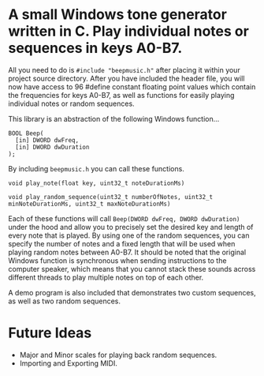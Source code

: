 # A small Windows tone generator written in C. Play individual notes or sequences in keys A0-B7.

All you need to do is ```#include "beepmusic.h"``` after placing it within your project source directory. After you have included the header file, you will now have access to 96 #define constant floating point values which contain the frequencies for keys A0-B7, as well as functions for easily playing individual notes or random sequences.

This library is an abstraction of the following Windows function...

```
BOOL Beep(
  [in] DWORD dwFreq,
  [in] DWORD dwDuration
);
```

By including ```beepmusic.h``` you can call these functions.

```void play_note(float key, uint32_t noteDurationMs)```

```void play_random_sequence(uint32_t numberOfNotes, uint32_t minNoteDurationMs, uint32_t maxNoteDurationMs)```

Each of these functions will call ```Beep(DWORD dwFreq, DWORD dwDuration)``` under the hood and allow you to precisely set the desired key and length of every note that is played.
By using one of the random sequences, you can specify the number of notes and a fixed length that will be used when playing random notes between A0-B7. It should be noted that the original Windows
function is synchronous when sending instructions to the computer speaker, which means that you cannot stack these sounds across different threads to play multiple notes on top of each other.

A demo program is also included that demonstrates two custom sequences, as well as two random sequences.

# Future Ideas

- Major and Minor scales for playing back random sequences.
- Importing and Exporting MIDI.

